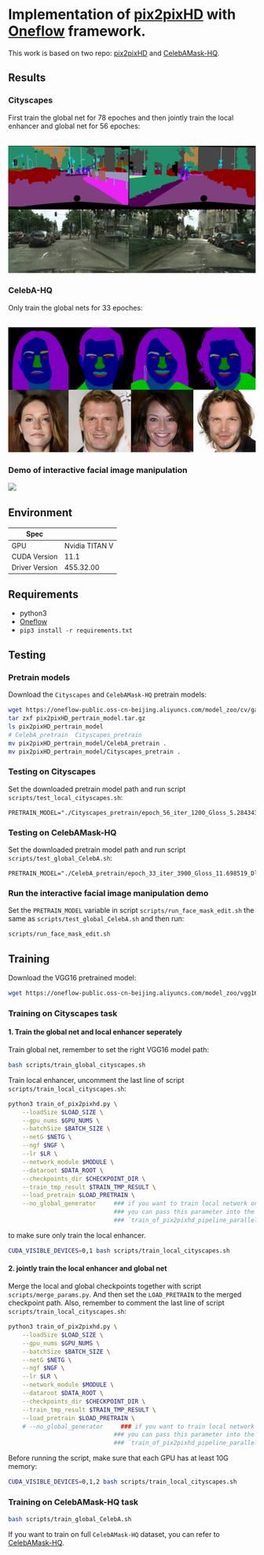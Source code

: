 # Implementation of [pix2pixHD](https://arxiv.org/pdf/1711.11585.pdf) with [Oneflow](https://github.com/Oneflow-inc/oneflow) framework.

This work is based on two repo: [pix2pixHD](https://github.com/NVIDIA/pix2pixHD) and [CelebAMask-HQ](https://github.com/switchablenorms/CelebAMask-HQ).


## Results

### Cityscapes
First train the global net for 78 epoches and then jointly train the local enhancer and global net for 56 epoches:

<div align='center'>
  <img src='results/cityscapes.png'>
</div>


### CelebA-HQ

Only train the global nets for 33 epoches:
<div align='center'>
  <img src='results/CelebAMask-HQ.png '>
</div>



### Demo of interactive facial image manipulation

<img src="results/demo.gif"/>


## Environment
| Spec                        |                                                             |
|-----------------------------|-------------------------------------------------------------|
| GPU                         | Nvidia TITAN V                                              |
| CUDA Version                | 11.1                                                        |
| Driver Version              | 455.32.00                                                   |


## Requirements

- python3
- [Oneflow](https://github.com/Oneflow-Inc/oneflow#install-with-pip-package)
- `pip3 install -r requirements.txt`

## Testing
### Pretrain models

Download the `Cityscapes` and `CelebAMask-HQ` pretrain models:

```bash
wget https://oneflow-public.oss-cn-beijing.aliyuncs.com/model_zoo/cv/gan/pix2pixHD_pertrain_model.tar.gz
tar zxf pix2pixHD_pertrain_model.tar.gz
ls pix2pixHD_pertrain_model
# CelebA_pretrain  Cityscapes_pretrain
mv pix2pixHD_pertrain_model/CelebA_pretrain .
mv pix2pixHD_pertrain_model/Cityscapes_pretrain .
```

### Testing on Cityscapes

Set the downloaded pretrain model path and run script `scripts/test_local_cityscapes.sh`:

```
PRETRAIN_MODEL="./Cityscapes_pretrain/epoch_56_iter_1200_Gloss_5.284343_Dloss_0.841812"
```

### Testing on CelebAMask-HQ

Set the downloaded pretrain model path and run script `scripts/test_global_CelebA.sh`:

```
PRETRAIN_MODEL="./CelebA_pretrain/epoch_33_iter_3900_Gloss_11.698519_Dloss_0.452646"
```

### Run the interactive facial image manipulation demo

Set the `PRETRAIN_MODEL` variable in script `scripts/run_face_mask_edit.sh` the same as `scripts/test_global_CelebA.sh` and then run:

```bash
scripts/run_face_mask_edit.sh
```

## Training

Download the VGG16 pretrained model:
```bash
wget https://oneflow-public.oss-cn-beijing.aliyuncs.com/model_zoo/vgg16_of_best_model_val_top1_721.zip
```
### Training on Cityscapes task

#### 1. Train the global net and local enhancer seperately

Train global net, remember to set the right VGG16 model path:
```bash
bash scripts/train_global_cityscapes.sh
```

Train local enhancer, uncomment the last line of script `scripts/train_local_cityscapes.sh`:

```bash
python3 train_of_pix2pixhd.py \
    --loadSize $LOAD_SIZE \
    --gpu_nums $GPU_NUMS \
    --batchSize $BATCH_SIZE \
    --netG $NETG \
    --ngf $NGF \
    --lr $LR \
    --network_module $MODULE \
    --dataroot $DATA_ROOT \
    --checkpoints_dir $CHECKPOINT_DIR \
    --train_tmp_result $TRAIN_TMP_RESULT \
    --load_pretrain $LOAD_PRETRAIN \
    --no_global_generator     ### if you want to train local network only, 
                              ### you can pass this parameter into the
                              ### `train_of_pix2pixhd_pipeline_parallel.py` script
```

to make sure only train the local enhancer.

```bash
CUDA_VISIBLE_DEVICES=0,1 bash scripts/train_local_cityscapes.sh
```

#### 2. jointly train the local enhancer and global net

Merge the local and global checkpoints together with script `scripts/merge_params.py`. And then set the `LOAD_PRETRAIN` to the merged checkpoint path. Also, remember to comment the last line of script `scripts/train_local_cityscapes.sh`:

```bash
python3 train_of_pix2pixhd.py \
    --loadSize $LOAD_SIZE \
    --gpu_nums $GPU_NUMS \
    --batchSize $BATCH_SIZE \
    --netG $NETG \
    --ngf $NGF \
    --lr $LR \
    --network_module $MODULE \
    --dataroot $DATA_ROOT \
    --checkpoints_dir $CHECKPOINT_DIR \
    --train_tmp_result $TRAIN_TMP_RESULT \
    --load_pretrain $LOAD_PRETRAIN \
    # --no_global_generator     ### if you want to train local network only, 
                              ### you can pass this parameter into the
                              ### `train_of_pix2pixhd_pipeline_parallel.py` script
```

Before running the script, make sure that each GPU has at least 10G memory:

```bash
CUDA_VISIBLE_DEVICES=0,1,2 bash scripts/train_local_cityscapes.sh
```

### Training on CelebAMask-HQ task

```bash
bash scripts/train_global_CelebA.sh
```

If you want to train on full `CelebAMask-HQ` dataset, you can refer to [CelebAMask-HQ](https://github.com/switchablenorms/CelebAMask-HQ).




